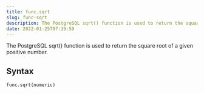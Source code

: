 ```yaml
---
title: func.sqrt
slug: func-sqrt
description: The PostgreSQL sqrt() function is used to return the square root of a given positive number.
date: 2022-01-25T07:39:59
---
```


The PostgreSQL sqrt() function is used to return the square root of a given positive number.

## Syntax
```python
func.sqrt(numeric)
```
